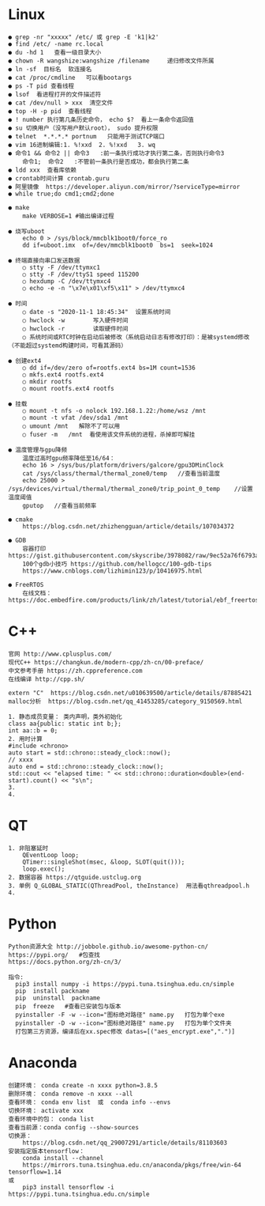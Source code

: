 # Linux
    ● grep -nr "xxxxx" /etc/ 或 grep -E 'k1|k2'
    ● find /etc/ -name rc.local
    ● du -hd 1   查看一级目录大小
    ● chown -R wangshize:wangshize /filename     递归修改文件所属
    ● ln -sf  目标名  软连接名
    ● cat /proc/cmdline   可以看bootargs
    ● ps -T pid 查看线程
    ● lsof  看进程打开的文件描述符
    ● cat /dev/null > xxx  清空文件
    ● top -H -p pid  查看线程
    ● ! number 执行第几条历史命令， echo $?  看上一条命令返回值
    ● su 切换用户（没写用户默认root）， sudo 提升权限
    ● telnet  *.*.*.* portnum   只能用于测试TCP端口
    ● vim 16进制编辑:1. %!xxd  2. %!xxd   3. wq
    ● 命令1 && 命令2 || 命令3   :前一条执行成功才执行第二条，否则执行命令3
        命令1;  命令2   :不管前一条执行是否成功，都会执行第二条
    ● ldd xxx  查看库依赖
    ● crontab时间计算 crontab.guru
    ● 阿里镜像  https://developer.aliyun.com/mirror/?serviceType=mirror
    ● while true;do cmd1;cmd2;done
    
    ● make
        make VERBOSE=1 #输出编译过程

    ● 烧写uboot
        echo 0 > /sys/block/mmcblk1boot0/force_ro
        dd if=uboot.imx  of=/dev/mmcblk1boot0  bs=1  seek=1024

    ● 终端直接向串口发送数据
        ○ stty -F /dev/ttymxc1
        ○ stty -F /dev/ttyS1 speed 115200
        ○ hexdump -C /dev/ttymxc4
        ○ echo -e -n "\x7e\x01\xf5\x11" > /dev/ttymxc4

    ● 时间
        ○ date -s "2020-11-1 18:45:34"	设置系统时间
        ○ hwclock -w		写入硬件时间
        ○ hwclock -r  		读取硬件时间
        ○ 系统时间或RTC时钟在启动后被修改（系统启动日志有修改打印）：是被systemd修改（不能超过systemd构建时间，可看其源码）

    ● 创建ext4
        ○ dd if=/dev/zero of=rootfs.ext4 bs=1M count=1536
        ○ mkfs.ext4 rootfs.ext4
        ○ mkdir rootfs
        ○ mount rootfs.ext4 rootfs

    ● 挂载
        ○ mount -t nfs -o nolock 192.168.1.22:/home/wsz /mnt
        ○ mount -t vfat /dev/sda1 /mnt
        ○ umount /mnt   解除不了可以用 
        ○ fuser -m   /mnt  看使用该文件系统的进程，杀掉即可解挂

    ● 温度管理与gpu降频
        温度过高时gpu频率降低至16/64：
        echo 16 > /sys/bus/platform/drivers/galcore/gpu3DMinClock
        cat /sys/class/thermal/thermal_zone0/temp   //查看当前温度
        echo 25000 > /sys/devices/virtual/thermal/thermal_zone0/trip_point_0_temp    //设置温度阈值
        gputop   //查看当前频率

    ● cmake
        https://blog.csdn.net/zhizhengguan/article/details/107034372

    ● GDB
        容器打印 https://gist.githubusercontent.com/skyscribe/3978082/raw/9ec52a76f6793ac9ad12fae11c10db458b64e79b/.gdbinit
        100个gdb小技巧 https://github.com/hellogcc/100-gdb-tips
        https://www.cnblogs.com/lizhimin123/p/10416975.html

    ● FreeRTOS
        在线文档：https://doc.embedfire.com/products/link/zh/latest/tutorial/ebf_freertos_tutorial.html

# C++ 
    官网 http://www.cplusplus.com/ 
    现代C++ https://changkun.de/modern-cpp/zh-cn/00-preface/ 
    中文参考手册 https://zh.cppreference.com
    在线编译 http://cpp.sh/

    extern "C"  https://blog.csdn.net/u010639500/article/details/87885421
    malloc分析  https://blog.csdn.net/qq_41453285/category_9150569.html
	
    1. 静态成员变量： 类内声明，类外初始化
	class aa{public: static int b;};
	int aa::b = 0;
    2. 用时计算
	#include <chrono>
	auto start = std::chrono::steady_clock::now();
	// xxxx
	auto end = std::chrono::steady_clock::now();
	std::cout << "elapsed time: " << std::chrono::duration<double>(end-start).count() << "s\n";
    3. 
    4.
# QT 
    1. 非阻塞延时
        QEventLoop loop;
        QTimer::singleShot(msec, &loop, SLOT(quit()));
        loop.exec();
    2. 数据容器 https://qtguide.ustclug.org
    3. 单例 Q_GLOBAL_STATIC(QThreadPool, theInstance)  用法看qthreadpool.h
    4. 

# Python

    Python资源大全 http://jobbole.github.io/awesome-python-cn/
    https://pypi.org/ 	#包查找
    https://docs.python.org/zh-cn/3/

    指令:
	  pip3 install numpy -i https://pypi.tuna.tsinghua.edu.cn/simple 
	  pip  install packname 
	  pip  uninstall  packname 
	  pip  freeze  	#查看已安装包与版本
	  pyinstaller -F -w --icon="图标绝对路径" name.py   打包为单个exe
	  pyinstaller -D -w --icon="图标绝对路径" name.py   打包为单个文件夹
	  打包第三方资源，编译后在xx.spec修改 datas=[("aes_encrypt.exe",".")]


# Anaconda

	创建环境： conda create -n xxxx python=3.8.5
	删除环境： conda remove -n xxxx --all
	查看环境： conda env list  或  conda info --envs
	切换环境： activate xxx
	查看环境中的包： conda list
	查看当前源：conda config --show-sources
	切换源：
		https://blog.csdn.net/qq_29007291/article/details/81103603
	安装指定版本tensorflow：
		conda install --channel 
		https://mirrors.tuna.tsinghua.edu.cn/anaconda/pkgs/free/win-64  tensorflow=1.14
	或 
		pip3 install tensorflow -i https://pypi.tuna.tsinghua.edu.cn/simple

